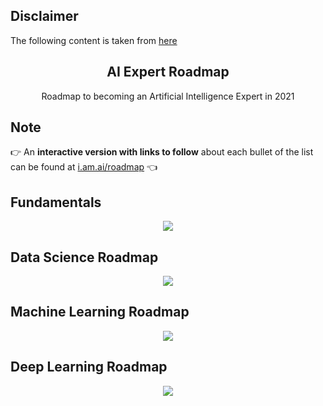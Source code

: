 ## Disclaimer

The following content is taken from <a href="https://github.com/AMAI-GmbH/AI-Expert-Roadmap/blob/main/readme.md"  target="_blank">here</a>

 <h2 align="center">AI Expert Roadmap</h2>
 <p align="center">Roadmap to becoming an Artificial Intelligence Expert in 2021</p>

## Note

👉 An **interactive version with links to follow** about each bullet of the list can be found at [i.am.ai/roadmap](https://i.am.ai/roadmap?utm_source=GitHub&utm_medium=Referral&utm_campaign=AI+Expert+Roadmap+Interactive) 👈

## Fundamentals

<p align="center">
  <a href="https://i.am.ai/roadmap#fundamentals?utm_source=GitHub&utm_medium=Referral&utm_campaign=AI+Expert+Roadmap+Fundamentals" target="_blank">
      <img src="./images/fundamentals.svg"/>
  </a>
</p>

## Data Science Roadmap

<p align="center">
  <a href="https://i.am.ai/roadmap#data-science-roadmap?utm_source=GitHub&utm_medium=Referral&utm_campaign=AI+Expert+Roadmap+DataScience" target="_blank">
      <img src="./images/datascience.svg"/>
  </a>
</p>

## Machine Learning Roadmap

<p align="center">
  <a href="https://i.am.ai/roadmap#machine-learning-roadmap?utm_source=GitHub&utm_medium=Referral&utm_campaign=AI+Expert+Roadmap+MachineLearning" target="_blank">
      <img src="./images/machine_learning.svg"/>
  </a>
</p>

## Deep Learning Roadmap

<p align="center">
  <a href="https://i.am.ai/roadmap#deep-learning-roadmap?utm_source=GitHub&utm_medium=Referral&utm_campaign=AI+Expert+Roadmap+DeepLearning" target="_blank">
      <img src="./images/deep_learning.svg"/>
  </a>
</p>
